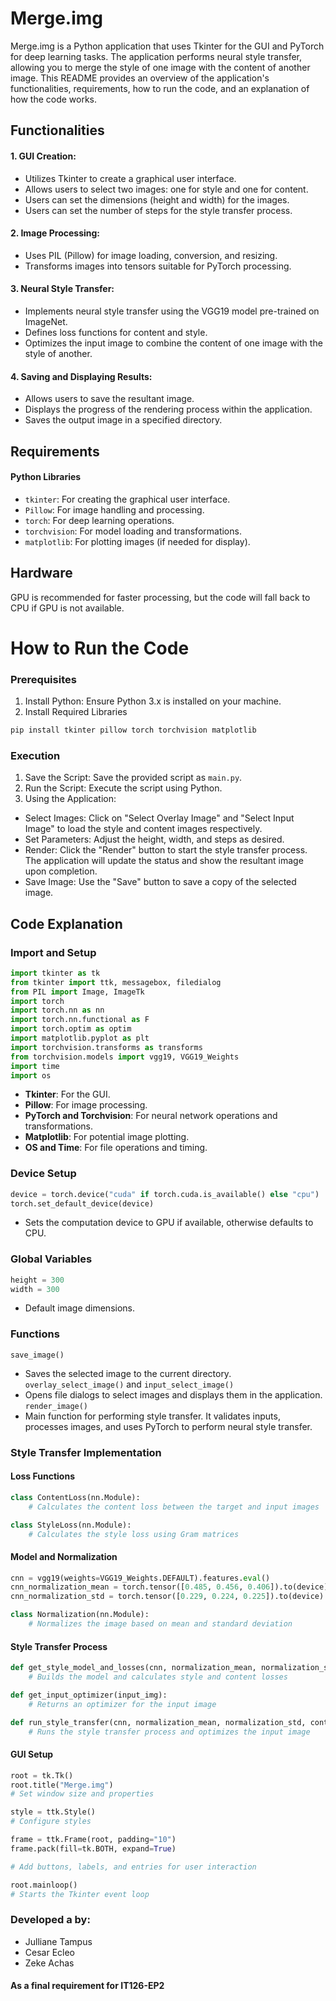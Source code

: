 
# Merge.img

Merge.img is a Python application that uses Tkinter for the GUI and PyTorch for deep learning tasks. The application performs neural style transfer, allowing you to merge the style of one image with the content of another image. This README provides an overview of the application's functionalities, requirements, how to run the code, and an explanation of how the code works.

## Functionalities
#### 1. GUI Creation:

- Utilizes Tkinter to create a graphical user interface.
- Allows users to select two images: one for style and one for content.
- Users can set the dimensions (height and width) for the images.
- Users can set the number of steps for the style transfer process.

#### 2. Image Processing:

- Uses PIL (Pillow) for image loading, conversion, and resizing.
- Transforms images into tensors suitable for PyTorch processing.
#### 3. Neural Style Transfer:

- Implements neural style transfer using the VGG19 model pre-trained on ImageNet.
- Defines loss functions for content and style.
- Optimizes the input image to combine the content of one image with the style of another.
#### 4. Saving and Displaying Results:

- Allows users to save the resultant image.
- Displays the progress of the rendering process within the application.
- Saves the output image in a specified directory.

## Requirements
#### Python Libraries
- `tkinter`: For creating the graphical user interface.
- `Pillow`: For image handling and processing.
- `torch`: For deep learning operations.
- `torchvision`: For model loading and transformations.
- `matplotlib`: For plotting images (if needed for display).

## Hardware
GPU is recommended for faster processing, but the code will fall back to CPU if GPU is not available.

# How to Run the Code

### Prerequisites
1. Install Python: Ensure Python 3.x is installed on your machine.
2. Install Required Libraries

```bash
pip install tkinter pillow torch torchvision matplotlib
````
### Execution

1. Save the Script: Save the provided script as `main.py`.
2. Run the Script: Execute the script using Python.
3. Using the Application:
- Select Images: Click on "Select Overlay Image" and "Select Input Image" to load the style and content images respectively.
- Set Parameters: Adjust the height, width, and steps as desired.
- Render: Click the "Render" button to start the style transfer process. The application will update the status and show the resultant image upon completion.
- Save Image: Use the "Save" button to save a copy of the selected image.

## Code Explanation
### Import and Setup
```python
import tkinter as tk
from tkinter import ttk, messagebox, filedialog
from PIL import Image, ImageTk
import torch
import torch.nn as nn
import torch.nn.functional as F
import torch.optim as optim
import matplotlib.pyplot as plt
import torchvision.transforms as transforms
from torchvision.models import vgg19, VGG19_Weights
import time
import os
```
- **Tkinter**: For the GUI.
- **Pillow**: For image processing.
- **PyTorch and Torchvision**: For neural network operations and transformations.
- **Matplotlib**: For potential image plotting.
- **OS and Time**: For file operations and timing.

### Device Setup

```python
device = torch.device("cuda" if torch.cuda.is_available() else "cpu")
torch.set_default_device(device)
```
- Sets the computation device to GPU if available, otherwise defaults to CPU.
### Global Variables

```python
height = 300
width = 300
```

- Default image dimensions.

### Functions
`save_image()`
- Saves the selected image to the current directory.
`overlay_select_image()` and `input_select_image()`
- Opens file dialogs to select images and displays them in the application.
`render_image()`
- Main function for performing style transfer. It validates inputs, processes images, and uses PyTorch to perform neural style transfer.

### Style Transfer Implementation

#### Loss Functions
```python
class ContentLoss(nn.Module):
    # Calculates the content loss between the target and input images

class StyleLoss(nn.Module):
    # Calculates the style loss using Gram matrices
```

#### Model and Normalization
```python
cnn = vgg19(weights=VGG19_Weights.DEFAULT).features.eval()
cnn_normalization_mean = torch.tensor([0.485, 0.456, 0.406]).to(device)
cnn_normalization_std = torch.tensor([0.229, 0.224, 0.225]).to(device)

class Normalization(nn.Module):
    # Normalizes the image based on mean and standard deviation
```

#### Style Transfer Process
```python
def get_style_model_and_losses(cnn, normalization_mean, normalization_std, style_img, content_img):
    # Builds the model and calculates style and content losses

def get_input_optimizer(input_img):
    # Returns an optimizer for the input image

def run_style_transfer(cnn, normalization_mean, normalization_std, content_img, style_img, input_img):
    # Runs the style transfer process and optimizes the input image

```

#### GUI Setup
```python
root = tk.Tk()
root.title("Merge.img")
# Set window size and properties

style = ttk.Style()
# Configure styles

frame = ttk.Frame(root, padding="10")
frame.pack(fill=tk.BOTH, expand=True)

# Add buttons, labels, and entries for user interaction

root.mainloop()
# Starts the Tkinter event loop
```

### Developed a by:
- Julliane Tampus
- Cesar Ecleo
- Zeke Achas
#### As a final requirement for IT126-EP2
